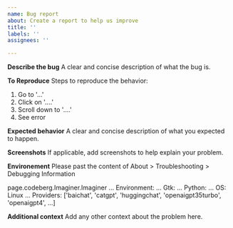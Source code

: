 ```yaml
---
name: Bug report
about: Create a report to help us improve
title: ''
labels: ''
assignees: ''

---
```


**Describe the bug**
A clear and concise description of what the bug is.

**To Reproduce**
Steps to reproduce the behavior:
1. Go to '...'
2. Click on '....'
3. Scroll down to '....'
4. See error

**Expected behavior**
A clear and concise description of what you expected to happen.

**Screenshots**
If applicable, add screenshots to help explain your problem.

**Environement**
Please past the content of About > Troubleshooting > Debugging Information 

page.codeberg.Imaginer.Imaginer ...
Environment: ...
Gtk: ...
Python: ...
OS: Linux ...
Providers: ['baichat', 'catgpt', 'huggingchat', 'openaigpt35turbo', 'openaigpt4', ...]

**Additional context**
Add any other context about the problem here.
